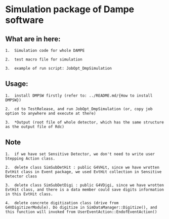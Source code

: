 
#   Simulation  package of Dampe software

##  What are in here:

    1.  Simulation code for whole DAMPE

    2.  test macro file for simulation

    3.  example of run script: JobOpt_DmpSimulation


##  Usage:

    1.  install DMPSW firstly (refer to: ../README.md/{How to install DMPSW})

    2.  cd to TestRelease, and run JobOpt_DmpSimulation (or, copy job option to anywhere and execute at there)

    3.  *Output (root file of whole detector, which has the same structure as the output file of Rdc)


##  Note

    1.  if we have set Sensitive Detector, we don't need to write user Stepping Action class.

    2.  delete class SimSubDetHit : public G4VHit, since we have wrotten EvtHit class in Event package, we used EvtHit collection in Sensitive Detector class

    3.  delete class SimSubDetDigi : public G4VDigi, since we have wrotten EvtHit class, and there is a data member could save digits information in this EvtHit class.

    4.  delete concrete digitization class (drive from G4VDigitizerModule). Do digitize in SimDataManager::Digitize(), and this function will invoked from UserEventAction::EndofEventAction()


